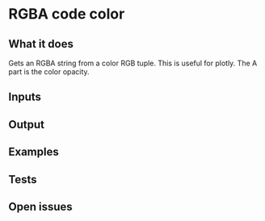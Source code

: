 # RGBA code color

## What it does
Gets an RGBA string from a color RGB tuple.
This is useful for plotly.
The A part is the color opacity.
    

## Inputs
###

## Output

###

## Examples

###

## Tests

###

## Open issues